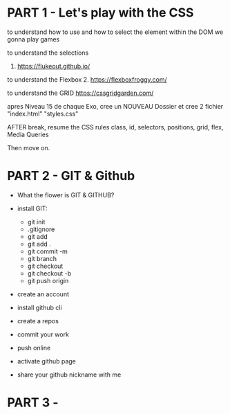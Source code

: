 # PART 1 - Let's play with the CSS

to understand how to use and how to select the element within the DOM
we gonna play games

to understand the selections

1. https://flukeout.github.io/

to understand the Flexbox 2. https://flexboxfroggy.com/

to understand the GRID
https://cssgridgarden.com/

apres Niveau 15 de chaque Exo, cree un NOUVEAU Dossier et cree 2 fichier
"index.html"
"styles.css"

AFTER break, resume the CSS rules class, id, selectors, positions, grid, flex, Media Queries

Then move on.

# PART 2 - GIT & Github

- What the flower is GIT & GITHUB?
- install GIT:

  - git init
  - .gitignore
  - git add <file>
  - git add .
  - git commit -m <message>
  - git branch <branch name>
  - git checkout <branch name>
  - git checkout -b <branch name>
  - git push origin <branch name>

- create an account
- install github cli
- create a repos
- commit your work
- push online
- activate github page
- share your github nickname with me

# PART 3 -

